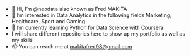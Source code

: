 - 👋 Hi, I’m @neodata also known as Fred MAKITA
- 👀 I’m interested in Data Analytics in the following fields Marketing, Healthcare, Sport and Gaming
- 🌱 I’m currently learning Python for Data Science with Coursera
- I will share different repositeries here to show up my portfolio as well as my skills
- 📫 You can reach me at makitafred98@gmail.com


<!---
neodata/neodata is a ✨ special ✨ repository because its `README.md` (this file) appears on your GitHub profile.
You can click the Preview link to take a look at your changes.
--->
